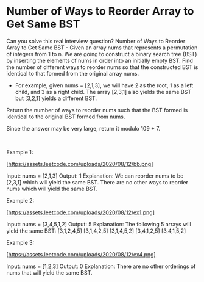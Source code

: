 # Number of Ways to Reorder Array to Get Same BST

Can you solve this real interview question? Number of Ways to Reorder Array to Get Same BST - Given an array nums that represents a permutation of integers from 1 to n. We are going to construct a binary search tree (BST) by inserting the elements of nums in order into an initially empty BST. Find the number of different ways to reorder nums so that the constructed BST is identical to that formed from the original array nums.

 * For example, given nums = [2,1,3], we will have 2 as the root, 1 as a left child, and 3 as a right child. The array [2,3,1] also yields the same BST but [3,2,1] yields a different BST.

Return the number of ways to reorder nums such that the BST formed is identical to the original BST formed from nums.

Since the answer may be very large, return it modulo 109 + 7.

 

Example 1:

[https://assets.leetcode.com/uploads/2020/08/12/bb.png]


Input: nums = [2,1,3]
Output: 1
Explanation: We can reorder nums to be [2,3,1] which will yield the same BST. There are no other ways to reorder nums which will yield the same BST.


Example 2:

[https://assets.leetcode.com/uploads/2020/08/12/ex1.png]


Input: nums = [3,4,5,1,2]
Output: 5
Explanation: The following 5 arrays will yield the same BST: 
[3,1,2,4,5]
[3,1,4,2,5]
[3,1,4,5,2]
[3,4,1,2,5]
[3,4,1,5,2]


Example 3:

[https://assets.leetcode.com/uploads/2020/08/12/ex4.png]


Input: nums = [1,2,3]
Output: 0
Explanation: There are no other orderings of nums that will yield the same BST.